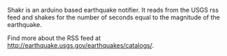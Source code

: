 Shakr is an arduino based earthquake notifier.  It reads from the USGS rss feed and shakes for the number of seconds equal to the magnitude of the earthquake.

Find more about the RSS feed at http://earthquake.usgs.gov/earthquakes/catalogs/.

